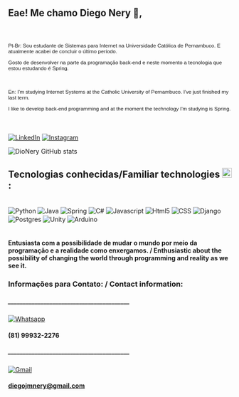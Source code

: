 
## Eae! Me chamo Diego Nery 🖖,
<br/>
<h4 align="left">

  <p style="font-size: smaller;
    font-family: Verdana, Geneva, Tahoma, sans-serif;
    font-style: normal;
    font-weight: normal;"> Pt-Br: Sou estudante de Sistemas para Internet na Universidade Católica de Pernambuco. E atualmente acabei de concluir o último período.</p>
    <p style="font-size: smaller;
    font-family: Verdana, Geneva, Tahoma, sans-serif;
    font-style: normal;
    font-weight: normal;"> Gosto de desenvolver na parte da programação back-end e neste momento a tecnologia que estou estudando é Spring.</p>
    <br/>
    <p style="font-size: smaller;
    font-family: Verdana, Geneva, Tahoma, sans-serif;
    font-style: normal;
    font-weight: normal;"> En: I'm studying Internet Systems at the Catholic University of Pernambuco. I've just finished my last term.</p>
    <p style="font-size: smaller;
    font-family: Verdana, Geneva, Tahoma, sans-serif;
    font-style: normal;
    font-weight: normal;"> I like to develop back-end programming and at the moment the technology I'm studying is Spring.</p>
</h6> <br/>

[![LinkedIn](https://img.shields.io/badge/LinkedIn-0077B5?style=for-the-badge&logo=linkedin&logoColor=white)](https://www.linkedin.com/in/diego-nery-7952b1229)
[![Instagram](https://img.shields.io/badge/Instagram-E4405F?style=for-the-badge&logo=instagram&logoColor=white)](https://www.instagram.com/diegojmnery/)

![DioNery GitHub stats](https://github-readme-stats.vercel.app/api?username=DioNery&show_icons=true&theme=synthwave)

## Tecnologias conhecidas/Familiar technologies <img src = "https://media2.giphy.com/media/QssGEmpkyEOhBCb7e1/giphy.gif?cid=ecf05e47a0n3gi1bfqntqmob8g9aid1oyj2wr3ds3mg700bl&rid=giphy.gif" width = 22>: 


<div style="display: inline_block"><br/>
    <img align="center" alt="Python" src= "https://img.shields.io/badge/Python-3776AB?style=for-the-badge&logo=python&logoColor=white">
    <img align="center" alt="Java" src= "https://img.shields.io/badge/Java-ED8B00?style=for-the-badge&logo=openjdk&logoColor=white">
    <img align="center" alt="Spring" src= "	https://img.shields.io/badge/Spring-6DB33F?style=for-the-badge&logo=spring&logoColor=white">
    <img align="center" alt="C#" src= "https://img.shields.io/badge/C%23-239120?style=for-the-badge&logo=c-sharp&logoColor=white">
    <img align="center" alt="Javascript" src= "https://img.shields.io/badge/JavaScript-323330?style=for-the-badge&logo=javascript&logoColor=F7DF1E">
    <img align="center" alt="Html5" src= "https://img.shields.io/badge/HTML5-E34F26?style=for-the-badge&logo=html5&logoColor=white">
    <img align="center" alt="CSS" src= "https://img.shields.io/badge/CSS-239120?&style=for-the-badge&logo=css3&logoColor=white">
    <img align="center" alt="Django" src= "https://img.shields.io/badge/Django-092E20?style=for-the-badge&logo=django&logoColor=white">
    <img align="center" alt="Postgres" src= "https://img.shields.io/badge/PostgreSQL-316192?style=for-the-badge&logo=postgresql&logoColor=white">
    <img align="center" alt="Unity" src= "https://img.shields.io/badge/Unity-100000?style=for-the-badge&logo=unity&logoColor=white">
    <img align="center" alt="Arduino" src= "https://img.shields.io/badge/Arduino-00979D?style=for-the-badge&logo=Arduino&logoColor=white">
</div><br/>

#### Entusiasta com a possibilidade de mudar o mundo por meio da programação e a realidade como enxergamos. / Enthusiastic about the possibility of changing the world through programming and reality as we see it.

### Informações para Contato: / Contact information:

##### _________________________________________
[![Whatsapp](https://img.shields.io/badge/WhatsApp-25D366?style=for-the-badge&logo=whatsapp&logoColor=white)]() 
 #### (81) 99932-2276
##### _________________________________________
 [![Gmail](https://img.shields.io/badge/Gmail-D14836?style=for-the-badge&logo=gmail&logoColor=white)]() 
 #### diegojmnery@gmail.com

